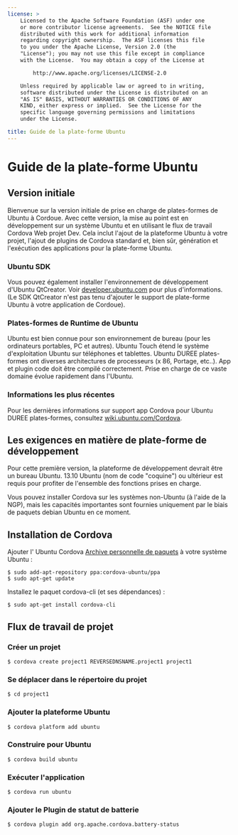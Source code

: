 ```yaml
---
license: >
    Licensed to the Apache Software Foundation (ASF) under one
    or more contributor license agreements.  See the NOTICE file
    distributed with this work for additional information
    regarding copyright ownership.  The ASF licenses this file
    to you under the Apache License, Version 2.0 (the
    "License"); you may not use this file except in compliance
    with the License.  You may obtain a copy of the License at

        http://www.apache.org/licenses/LICENSE-2.0

    Unless required by applicable law or agreed to in writing,
    software distributed under the License is distributed on an
    "AS IS" BASIS, WITHOUT WARRANTIES OR CONDITIONS OF ANY
    KIND, either express or implied.  See the License for the
    specific language governing permissions and limitations
    under the License.

title: Guide de la plate-forme Ubuntu
---
```


# Guide de la plate-forme Ubuntu

## Version initiale

Bienvenue sur la version initiale de prise en charge de plates-formes de Ubuntu à Cordoue. Avec cette version, la mise au point est en développement sur un système Ubuntu et en utilisant le flux de travail Cordova Web projet Dev. Cela inclut l'ajout de la plateforme Ubuntu à votre projet, l'ajout de plugins de Cordova standard et, bien sûr, génération et l'exécution des applications pour la plate-forme Ubuntu.

### Ubuntu SDK

Vous pouvez également installer l'environnement de développement d'Ubuntu QtCreator. Voir [developer.ubuntu.com][1] pour plus d'informations. (Le SDK QtCreator n'est pas tenu d'ajouter le support de plate-forme Ubuntu à votre application de Cordoue).

 [1]: http://developer.ubuntu.com

### Plates-formes de Runtime de Ubuntu

Ubuntu est bien connue pour son environnement de bureau (pour les ordinateurs portables, PC et autres). Ubuntu Touch étend le système d'exploitation Ubuntu sur téléphones et tablettes. Ubuntu DUREE plates-formes ont diverses architectures de processeurs (x 86, Portage, etc..). App et plugin code doit être compilé correctement. Prise en charge de ce vaste domaine évolue rapidement dans l'Ubuntu.

### Informations les plus récentes

Pour les dernières informations sur support app Cordova pour Ubuntu DUREE plates-formes, consultez [wiki.ubuntu.com/Cordova][2].

 [2]: http://wiki.ubuntu.com/Cordova

## Les exigences en matière de plate-forme de développement

Pour cette première version, la plateforme de développement devrait être un bureau Ubuntu. 13.10 Ubuntu (nom de code "coquine") ou ultérieur est requis pour profiter de l'ensemble des fonctions prises en charge.

Vous pouvez installer Cordova sur les systèmes non-Ubuntu (à l'aide de la NGP), mais les capacités importantes sont fournies uniquement par le biais de paquets debian Ubuntu en ce moment.

## Installation de Cordova

Ajouter l' Ubuntu Cordova [Archive personnelle de paquets][3] à votre système Ubuntu :

 [3]: https://launchpad.net/~cordova-ubuntu/+archive/ppa

    $ sudo add-apt-repository ppa:cordova-ubuntu/ppa
    $ sudo apt-get update
    

Installez le paquet cordova-cli (et ses dépendances) :

    $ sudo apt-get install cordova-cli
    

## Flux de travail de projet

### Créer un projet

    $ cordova create project1 REVERSEDNSNAME.project1 project1
    

### Se déplacer dans le répertoire du projet

    $ cd project1
    

### Ajouter la plateforme Ubuntu

    $ cordova platform add ubuntu
    

### Construire pour Ubuntu

    $ cordova build ubuntu
    

### Exécuter l'application

    $ cordova run ubuntu
    

### Ajouter le Plugin de statut de batterie

    $ cordova plugin add org.apache.cordova.battery-status